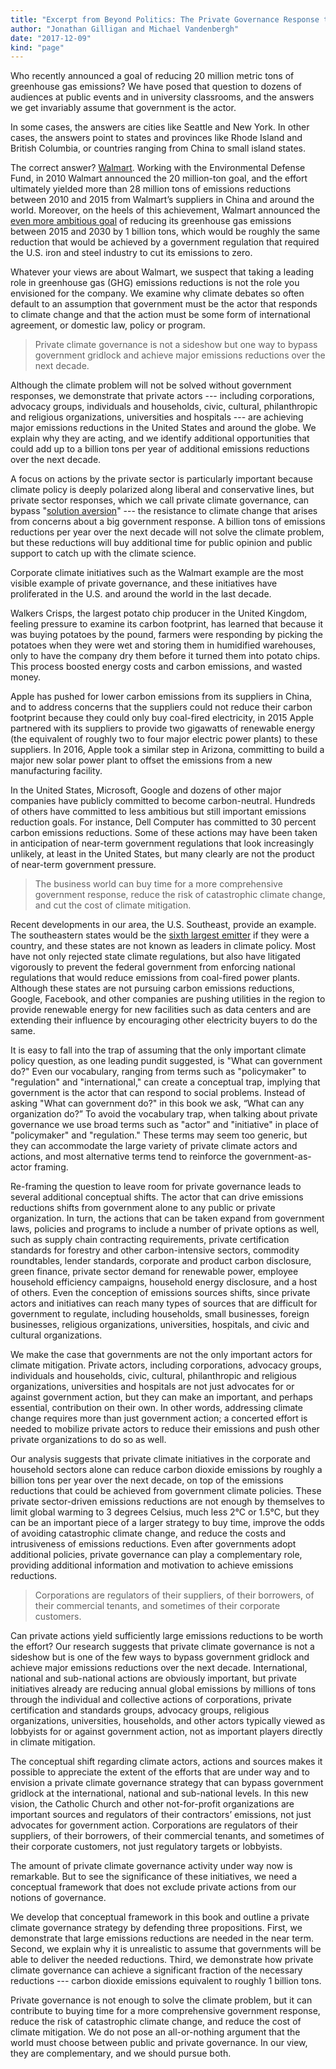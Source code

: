 ```yaml
---
title: "Excerpt from Beyond Politics: The Private Governance Response to Climate Change"
author: "Jonathan Gilligan and Michael Vandenbergh"
date: "2017-12-09"
kind: "page"
---
```

Who recently announced a goal of reducing 20 million metric tons of greenhouse
gas emissions? We have posed that question to dozens of audiences at public
events and in university classrooms, and the answers we get invariably assume
that government is the actor.

In some cases, the answers are cities like Seattle and New York. In other cases,
the answers point to states and provinces like Rhode Island and British Columbia,
or countries ranging from China to small island states.

The correct answer? 
[Walmart](https://news.walmart.com/2017/04/19/walmart-launches-project-gigaton-to-reduce-emissions-in-companys-supply-chain). 
Working with the Environmental Defense Fund, in
2010 Walmart announced the 20 million-ton goal, and the effort ultimately
yielded more than 28 million tons of emissions reductions between 2010 and 2015
from Walmart’s suppliers in China and around the world. Moreover, on the heels
of this achievement, Walmart announced the 
[even more ambitious goal](https://www.greenbiz.com/article/why-walmarts-project-gigaton-corporate-americas-moonshot)
of reducing
its greenhouse gas emissions between 2015 and 2030 by 1 billion tons, which
would be roughly the same reduction that would be achieved by a government
regulation that required the U.S. iron and steel industry to cut its emissions
to zero.

Whatever your views are about Walmart, we suspect that taking a leading role in
greenhouse gas (GHG) emissions reductions is not the role you envisioned for the
company. We examine why climate debates so often default to an assumption that
government must be the actor that responds to climate change and that the action
must be some form of international agreement, or domestic law, policy or program.

> Private climate governance is not a sideshow but one way to bypass government
> gridlock and achieve major emissions reductions over the next decade.


Although the climate problem will not be solved without government responses,
we demonstrate that private actors --- including corporations, advocacy groups,
individuals and households, civic, cultural, philanthropic and religious
organizations, universities and hospitals --- are achieving major emissions
reductions in the United States and around the globe. We explain why they are
acting, and we identify additional opportunities that could add up to a billion
tons per year of additional emissions reductions over the next decade.

A focus on actions by the private sector is particularly important because
climate policy is deeply polarized along liberal and conservative lines, but
private sector responses, which we call private climate governance, can bypass
"[solution aversion](https://pdfs.semanticscholar.org/9d88/a3565d94463eb9f197b92a95d9140c3e3576.pdf)" 
--- the resistance to climate change that arises from
concerns about a big government response. A billion tons of emissions reductions
per year over the next decade will not solve the climate problem, but these
reductions will buy additional time for public opinion and public support to
catch up with the climate science.

Corporate climate initiatives such as the Walmart example are the most visible
example of private governance, and these initiatives have proliferated in the
U.S. and around the world in the last decade.

Walkers Crisps, the largest potato chip producer in the United Kingdom, feeling
pressure to examine its carbon footprint, has learned that because it was buying
potatoes by the pound, farmers were responding by picking the potatoes when they
were wet and storing them in humidified warehouses, only to have the company dry
them before it turned them into potato chips. This process boosted energy costs
and carbon emissions, and wasted money.

Apple has pushed for lower carbon emissions from its suppliers in China, and to
address concerns that the suppliers could not reduce their carbon footprint
because they could only buy coal-fired electricity, in 2015 Apple partnered with
its suppliers to provide two gigawatts of renewable energy (the equivalent of
roughly two to four major electric power plants) to these suppliers. In 2016,
Apple took a similar step in Arizona, committing to build a major new solar
power plant to offset the emissions from a new manufacturing facility.

In the United States, Microsoft, Google and dozens of other major companies have
publicly committed to become carbon-neutral. Hundreds of others have committed
to less ambitious but still important emissions reduction goals. For instance,
Dell Computer has committed to 30 percent carbon emissions reductions. Some of
these actions may have been taken in anticipation of near-term government
regulations that look increasingly unlikely, at least in the United States, but
many clearly are not the product of near-term government pressure.

> The business world can buy time for a more comprehensive government response,
> reduce the risk of catastrophic climate change, and cut the cost of climate
> mitigation.

Recent developments in our area, the U.S. Southeast, provide an example. The
southeastern states would be the 
[sixth largest emitter](https://www.southernenvironment.org/our-programs/clean-energy-and-air)
if they were a country,
and these states are not known as leaders in climate policy. Most have not only
rejected state climate regulations, but also have litigated vigorously to prevent
the federal government from enforcing national regulations that would reduce
emissions from coal-fired power plants. Although these states are not pursuing
carbon emissions reductions, Google, Facebook, and other companies are pushing
utilities in the region to provide renewable energy for new facilities such as
data centers and are extending their influence by encouraging other electricity
buyers to do the same.

It is easy to fall into the trap of assuming that the only important climate
policy question, as one leading pundit suggested, is "What can government do?"
Even our vocabulary, ranging from terms such as "policymaker" to "regulation"
and "international," can create a conceptual trap, implying that government is
the actor that can respond to social problems. Instead of asking "What can
government do?" in this book we ask, “What can any organization do?” To avoid
the vocabulary trap, when talking about private governance we use broad terms
such as "actor" and "initiative" in place of "policymaker" and "regulation."
These terms may seem too generic, but they can accommodate the large variety of
private climate actors and actions, and most alternative terms tend to reinforce
the government-as-actor framing.

Re-framing the question to leave room for private governance leads to several
additional conceptual shifts. The actor that can drive emissions reductions
shifts from government alone to any public or private organization. In turn,
the actions that can be taken expand from government laws, policies and programs
to include a number of private options as well, such as supply chain contracting
requirements, private certification standards for forestry and other
carbon-intensive sectors, commodity roundtables, lender standards, corporate
and product carbon disclosure, green finance, private sector demand for renewable
power, employee household efficiency campaigns, household energy disclosure, and
a host of others. Even the conception of emissions sources shifts, since private
actors and initiatives can reach many types of sources that are difficult for
government to regulate, including households, small businesses, foreign
businesses, religious organizations, universities, hospitals, and civic and
cultural organizations.

We make the case that governments are not the only important actors for climate
mitigation. Private actors, including corporations, advocacy groups, individuals
and households, civic, cultural, philanthropic and religious organizations,
universities and hospitals are not just advocates for or against government
action, but they can make an important, and perhaps essential, contribution on
their own. In other words, addressing climate change requires more than just
government action; a concerted effort is needed to mobilize private actors to
reduce their emissions and push other private organizations to do so as well.

Our analysis suggests that private climate initiatives in the corporate and
household sectors alone can reduce carbon dioxide emissions by roughly a billion
tons per year over the next decade, on top of the emissions reductions that
could be achieved from government climate policies. These private sector-driven
emissions reductions are not enough by themselves to limit global warming to
3 degrees Celsius, much less 2&deg;C or 1.5&deg;C, but they can be an important piece of
a larger strategy to buy time, improve the odds of avoiding catastrophic climate
change, and reduce the costs and intrusiveness of emissions reductions. Even
after governments adopt additional policies, private governance can play a
complementary role, providing additional information and motivation to achieve
emissions reductions.

> Corporations are regulators of their suppliers, of their borrowers, of their
> commercial tenants, and sometimes of their corporate customers.

Can private actions yield sufficiently large emissions reductions to be worth the
effort? Our research suggests that private climate governance is not a sideshow
but is one of the few ways to bypass government gridlock and achieve major
emissions reductions over the next decade. International, national and
sub-national actions are obviously important, but private initiatives already are
reducing annual global emissions by millions of tons through the individual and
collective actions of corporations, private certification and standards groups,
advocacy groups, religious organizations, universities, households, and other
actors typically viewed as lobbyists for or against government action, not as
important players directly in climate mitigation.

The conceptual shift regarding climate actors, actions and sources makes it
possible to appreciate the extent of the efforts that are under way and to
envision a private climate governance strategy that can bypass government
gridlock at the international, national and sub-national levels. In this new
vision, the Catholic Church and other not-for-profit organizations are important
sources and regulators of their contractors’ emissions, not just advocates for
government action. Corporations are regulators of their suppliers, of their
borrowers, of their commercial tenants, and sometimes of their corporate
customers, not just regulatory targets or lobbyists.

The amount of private climate governance activity under way now is remarkable.
But to see the significance of these initiatives, we need a conceptual framework
that does not exclude private actions from our notions of governance.

We develop that conceptual framework in this book and outline a private climate
governance strategy by defending three propositions. First, we demonstrate that
large emissions reductions are needed in the near term. Second, we explain why
it is unrealistic to assume that governments will be able to deliver the needed
reductions. Third, we demonstrate how private climate governance can achieve a
significant fraction of the necessary reductions --- carbon dioxide emissions
equivalent to roughly 1 billion tons.

Private governance is not enough to solve the climate problem, but it can
contribute to buying time for a more comprehensive government response, reduce
the risk of catastrophic climate change, and reduce the cost of climate
mitigation. We do not pose an all-or-nothing argument that the world must choose
between public and private governance. In our view, they are complementary, and
we should pursue both.
